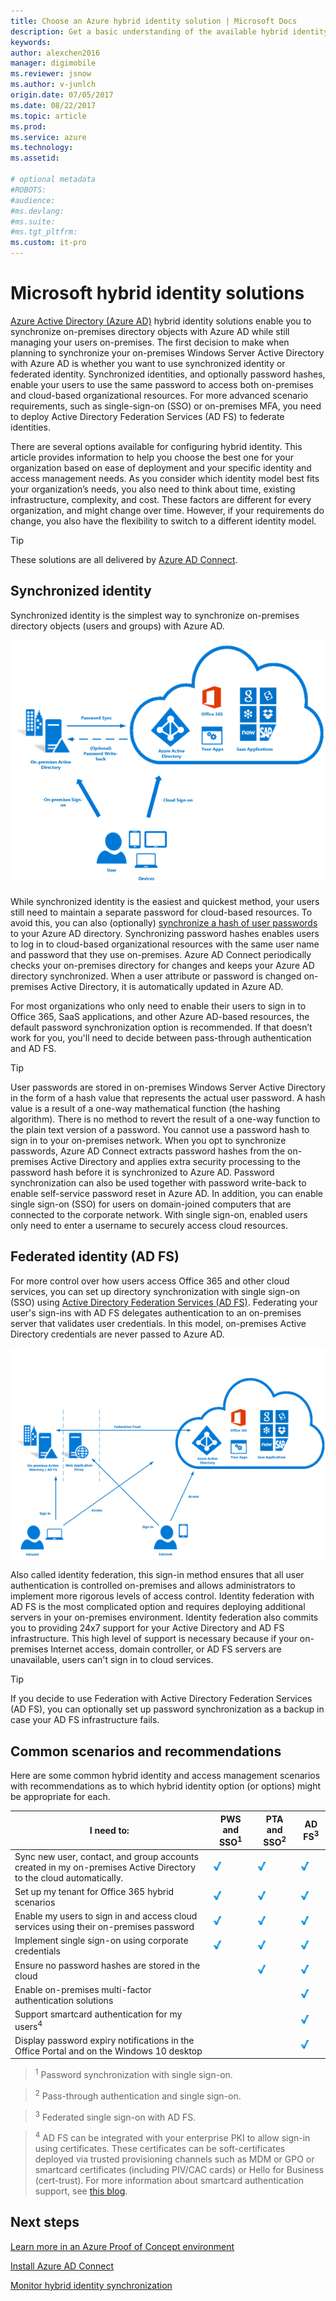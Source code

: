 ```yaml
---
title: Choose an Azure hybrid identity solution | Microsoft Docs
description: Get a basic understanding of the available hybrid identity solutions and recommendations for you to make the best identity governance decision for your organization.
keywords:
author: alexchen2016
manager: digimobile
ms.reviewer: jsnow
ms.author: v-junlch
origin.date: 07/05/2017
ms.date: 08/22/2017
ms.topic: article
ms.prod:
ms.service: azure
ms.technology:
ms.assetid:

# optional metadata
#ROBOTS:
#audience:
#ms.devlang:
#ms.suite:
#ms.tgt_pltfrm:
ms.custom: it-pro
---
```


# Microsoft hybrid identity solutions
[Azure Active Directory (Azure AD)](/active-directory/active-directory-whatis) hybrid identity solutions enable you to synchronize on-premises directory objects with Azure AD while still managing your users on-premises. The first decision to make when planning to synchronize your on-premises Windows Server Active Directory with Azure AD is whether you want to use synchronized identity or federated identity. Synchronized identities, and optionally password hashes, enable your users to use the same password to access both on-premises and cloud-based organizational resources. For more advanced scenario requirements, such as single-sign-on (SSO) or on-premises MFA, you need to deploy Active Directory Federation Services (AD FS) to federate identities. 

There are several options available for configuring hybrid identity. This article provides information to help you choose the best one for your organization based on ease of deployment and your specific identity and access management needs. As you consider which identity model best fits your organization’s needs, you also need to think about time, existing infrastructure, complexity, and cost. These factors are different for every organization, and might change over time. However, if your requirements do change, you also have the flexibility to switch to a different identity model.

> [!TIP]
> These solutions are all delivered by [Azure AD Connect](/active-directory/connect/active-directory-aadconnect).

## Synchronized identity 
Synchronized identity is the simplest way to synchronize on-premises directory objects (users and groups) with Azure AD. 

![Synchronized hybrid identity](./media/choose-hybrid-identity-solution/synchronized-identity.png)

While synchronized identity  is the easiest and quickest method, your users still need to maintain a separate password for cloud-based resources. To avoid this, you can also (optionally) [synchronize a hash of user passwords](/active-directory/connect/active-directory-aadconnectsync-implement-password-synchronization#what-is-password-synchronization) to your Azure AD directory. Synchronizing password hashes enables users to log in to cloud-based organizational resources with the same user name and password that they use on-premises. Azure AD Connect periodically checks your on-premises directory for changes and keeps your Azure AD directory synchronized. When a user attribute or password is changed on-premises Active Directory, it is automatically updated in Azure AD. 

For most organizations who only need to enable their users to sign in to Office 365, SaaS applications, and other Azure AD-based resources, the default password synchronization option is recommended. If that doesn’t work for you, you'll need to decide between pass-through authentication and AD FS.

> [!TIP]
> User passwords are stored in on-premises Windows Server Active Directory in the form of a hash value that represents the actual user password. A hash value is a result of a one-way mathematical function (the hashing algorithm). There is no method to revert the result of a one-way function to the plain text version of a password. You cannot use a password hash to sign in to your on-premises network. When you opt to synchronize passwords, Azure AD Connect extracts password hashes from the on-premises Active Directory and applies extra security processing to the password hash before it is synchronized to Azure AD. Password synchronization can also be used together with password write-back to enable self-service password reset in Azure AD. In addition, you can enable single sign-on (SSO) for users on domain-joined computers that are connected to the corporate network. With single sign-on, enabled users only need to enter a username to securely access cloud resources. 

## Federated identity (AD FS)
For more control over how users access Office 365 and other cloud services, you can set up directory synchronization with single sign-on (SSO) using [Active Directory Federation Services (AD FS)](https://docs.microsoft.com/windows-server/identity/ad-fs/overview/whats-new-active-directory-federation-services-windows-server-2016). Federating your user's sign-ins with AD FS delegates authentication to an on-premises server that validates user credentials. In this model, on-premises Active Directory credentials are never passed to Azure AD.

![Federated identity](./media/choose-hybrid-identity-solution/federated-identity.png)

Also called identity federation, this sign-in method ensures that all user authentication is controlled on-premises and allows administrators to implement more rigorous levels of access control. Identity federation with AD FS is the most complicated option and requires deploying additional servers in your on-premises environment. Identity federation also commits you to providing 24x7 support for your Active Directory and AD FS infrastructure. This high level of support is necessary because if your on-premises Internet access, domain controller, or AD FS servers are unavailable, users can't sign in to cloud services.

> [!TIP]
> If you decide to use Federation with Active Directory Federation Services (AD FS), you can optionally set up password synchronization as a backup in case your AD FS infrastructure fails.


## Common scenarios and recommendations
Here are some common hybrid identity and access management scenarios with recommendations as to which hybrid identity option (or options) might be appropriate for each.

|I need to:|PWS and SSO<sup>1</sup>| PTA and SSO<sup>2</sup> | AD FS<sup>3</sup>|
|-----|-----|-----|-----|
|Sync new user, contact, and group accounts created in my on-premises Active Directory to the cloud automatically.|![Recommended](./media/choose-hybrid-identity-solution/ic195031.png)| ![Recommended](./media/choose-hybrid-identity-solution/ic195031.png) |![Recommended](./media/choose-hybrid-identity-solution/ic195031.png)|
|Set up my tenant for Office 365 hybrid scenarios|![Recommended](./media/choose-hybrid-identity-solution/ic195031.png)| ![Recommended](./media/choose-hybrid-identity-solution/ic195031.png) |![Recommended](./media/choose-hybrid-identity-solution/ic195031.png)|
|Enable my users to sign in and access cloud services using their on-premises password|![Recommended](./media/choose-hybrid-identity-solution/ic195031.png)| ![Recommended](./media/choose-hybrid-identity-solution/ic195031.png) |![Recommended](./media/choose-hybrid-identity-solution/ic195031.png)|
|Implement single sign-on using corporate credentials|![Recommended](./media/choose-hybrid-identity-solution/ic195031.png)| ![Recommended](./media/choose-hybrid-identity-solution/ic195031.png) |![Recommended](./media/choose-hybrid-identity-solution/ic195031.png)|
|Ensure no password hashes are stored in the cloud| |![Recommended](./media/choose-hybrid-identity-solution/ic195031.png)|![Recommended](./media/choose-hybrid-identity-solution/ic195031.png)|
|Enable on-premises multi-factor authentication solutions| | |![Recommended](./media/choose-hybrid-identity-solution/ic195031.png)|
|Support smartcard authentication for my users<sup>4</sup>| | |![Recommended](./media/choose-hybrid-identity-solution/ic195031.png)|
|Display password expiry notifications in the Office Portal and on the Windows 10 desktop| | |![Recommended](./media/choose-hybrid-identity-solution/ic195031.png)|

> <sup>1</sup> Password synchronization with single sign-on. 

> <sup>2</sup> Pass-through authentication and single sign-on. 

> <sup>3</sup> Federated single sign-on with AD FS.

> <sup>4</sup> AD FS can be integrated with your enterprise PKI to allow sign-in using certificates. These certificates can be soft-certificates deployed via trusted provisioning channels such as MDM or GPO or smartcard certificates (including PIV/CAC cards) or Hello for Business (cert-trust). For more information about smartcard authentication support, see [this blog](https://blogs.msdn.microsoft.com/samueld/2016/07/19/adfs-certauth-aad-o365/).


## Next steps
[Learn more in an Azure Proof of Concept environment](https://aka.ms/aad-poc)

[Install Azure AD Connect](http://go.microsoft.com/fwlink/?LinkId=615771)

[Monitor hybrid identity synchronization](/active-directory/connect-health/active-directory-aadconnect-health)


